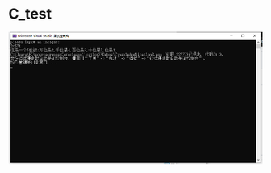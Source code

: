# C_test

<img src="https://raw.githubusercontent.com/LeeYuuuan/C_test/main/result/run.png" width="1000" />

